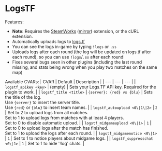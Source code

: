 # LogsTF

Features:

- **Note:** Requires the [SteamWorks](http://users.alliedmods.net/~kyles/builds/SteamWorks/) ([mirror](https://github.com/hexa-core-eu/SteamWorks/releases)) extension, or the cURL extension.
- Automatically uploads logs to [logs.tf](https://logs.tf)
- You can see the logs in-game by typing `!logs` or `.ss`
- Uploads logs after each round (the log will be updated on logs.tf after each round), so you can use `!logs`/`.ss` after each round
- Fixes several bugs seen in other plugins (including the last round missing, and stats being wrong when you play two matches on the same map)

Available CVARs:
| CVAR | Default | Description |
| --- | --- | --- |
| `logstf_apikey <key>` | (empty) | Sets your Logs.TF API key. Required for the plugin to work. |
| `logstf_title <title>` | `{server}: {red} vs {blu}` | Sets the title of the log.<br>Use `{server}` to insert the server title.<br>Use `{red}` or `{blu}` to insert team names. |
| `logstf_autoupload <0\|1\|2>` | `2` | Set to 2 to upload logs from all matches.<br>Set to 1 to upload logs from matches with at least 4 players.<br>Set to 0 to disable automatic upload. |
| `logstf_midgameupload <0\|1>` | `1` | Set to 0 to upload logs after the match has finished.<br>Set to 1 to upload the logs after each round. |
| `logstf_midgamenotice <0\|1>` | `1` | Set to 1 to notice players about midgame logs. |
| `logstf_suppresschat <0\|1>` | `1` | Set to 1 to hide '!log' chats. |
